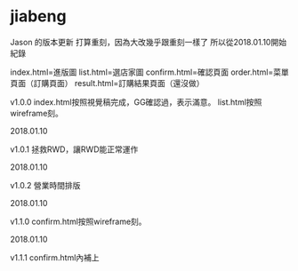 # jiabeng

Jason 的版本更新
打算重刻，因為大改幾乎跟重刻一樣了
所以從2018.01.10開始紀錄

index.html=進版圖
list.html=選店家圖
confirm.html=確認頁面
order.html=菜單頁面（訂購頁面）
result.html=訂購結果頁面（還沒做）

v1.0.0
index.html按照視覺稿完成，GG確認過，表示滿意。
list.html按照wireframe刻。

2018.01.10

v1.0.1 
拯救RWD，讓RWD能正常運作

2018.01.10

v1.0.2
營業時間排版

2018.01.10

v1.1.0
confirm.html按照wireframe刻。

2018.01.10

v1.1.1
confirm.html內補上 <script>

2018.01.10